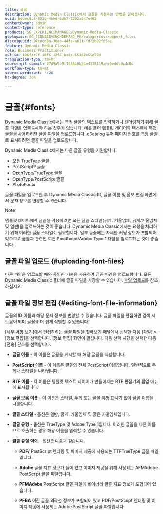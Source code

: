 ```yaml
---
title: 글꼴
description: Dynamic Media Classic에서 글꼴을 사용하는 방법을 알아봅니다.
uuid: bddec9c2-8530-4bbd-8db7-1562a347e482
contentOwner: admin
content-type: reference
products: SG_EXPERIENCEMANAGER/Dynamic-Media-Classic
geptopics: SG_SCENESEVENONDEMAND_PK/categories/support_files
discoiquuid: 97cecd6a-30aa-44fe-a611-fd71b02fd5ae
feature: Dynamic Media Classic
role: Business Practitioner
exl-id: 186f4c7f-16f6-42f5-bc0e-55362c55e794
translation-type: tm+mt
source-git-commit: 27d9a9b9f158846b54e4318119aec9e4dc9c4c0d
workflow-type: tm+mt
source-wordcount: '426'
ht-degree: 36%

---
```


# 글꼴{#fonts}

Dynamic Media Classic에서는 특정 글꼴의 텍스트를 입력하거나 렌더링하기 위해 글꼴 파일을 업로드해야 하는 경우가 있습니다. 예를 들어 템플릿 레이어의 텍스트에 특정 글꼴을 사용하려면 글꼴 파일을 업로드합니다. eCatalog 뷰어 페이지 번호를 특정 글꼴로 표시하려면 글꼴 파일을 업로드합니다.

Dynamic Media Classic에서는 다음 글꼴 유형을 지원합니다.

* 모든 TrueType 글꼴
* PostScript® 글꼴
* OpenType/TrueType 글꼴
* OpenType/PostScript 글꼴
* PhotoFonts

글꼴 파일을 업로드한 후 Dynamic Media Classic ID, 글꼴 이름 및 정보 편집 화면에서 문자 정보를 변경할 수 있습니다.

>[!NOTE]
>
>템플릿 레이어에서 글꼴을 사용하려면 모든 글꼴 스타일(굵게, 기울임체, 굵게/기울임체 및 일반)을 업로드하는 것이 좋습니다. Dynamic Media Classic에서는 요청을 처리하기 위해 이러한 글꼴 스타일이 필요합니다. 일부 글꼴에는 자세한 커닝 정보가 포함되어 있으므로 글꼴과 관련된 모든 PostScript/Adobe Type 1 파일을 업로드하는 것이 좋습니다.

## 글꼴 파일 업로드 {#uploading-font-files}

다른 파일을 업로드할 때와 동일한 기술을 사용하여 글꼴 파일을 업로드합니다. 모든 Dynamic Media Classic 폴더에 글꼴 파일을 저장할 수 있습니다. [파일 업로드](uploading-files.md#uploading_your_files)를 참조하십시오.

## 글꼴 파일 정보 편집  {#editing-font-file-information}

글꼴의 ID 이름과 해당 문자 정보를 변경할 수 있습니다. 글꼴 파일을 편집하면 검색 시 도움이 되며 글꼴을 더 쉽게 식별할 수 있습니다.

[세부 사항 보기]에서 편집하려는 글꼴 파일을 찾아보기 패널에서 선택한 다음 [파일] > [정보 편집]을 선택합니다. [정보 편집] 화면이 열립니다. 다음 선택 사항을 선택한 다음 [전송] 단추를 선택합니다.

* **글꼴 이름**  - 이 이름은 글꼴을 게시할 때 해당 글꼴을 식별합니다.

* **PostScript 이름**  - 이 이름은 글꼴의 전체 PostScript 이름입니다. 일반적으로 두께나 스타일을 나타냅니다.

* **RTF 이름**  - 이 이름은 템플릿 텍스트 레이어가 만들어지는 RTF 편집기의 팝업 메뉴에 표시됩니다.

* **글꼴 모음 이름**  - 이 이름은 스타일, 두께 또는 글꼴 유형 표시기 없이 글꼴 이름을 나열합니다.

* **글꼴 스타일**  - 옵션은 일반, 굵게, 기울임체 및 굵은 기울임체입니다.

* **글꼴 유형**  - 옵션은 TrueType 및 Adobe Type 1입니다. 이러한 글꼴을 다른 이름으로 호출하는 경우 해당 이름을 입력할 수 있습니다.

* **글꼴 유형 약어**  - 옵션은 다음과 같습니다.

   * **PDF/** PostScript 렌더링 및 이미지 제공에 사용되는 TTFTrueType 글꼴 파일입니다.

   * **Adobe** 글꼴 지표 정보가 들어 있고 이미지 제공을 위해 사용되는 AFMAdobe PostScript 글꼴 파일입니다.

   * **PFMAdobe** PostScript 글꼴 파일에 바이너리 글꼴 지표 정보가 포함되어 있습니다.

   * **PFBA** 이진 글꼴 외곽선 정보가 포함되어 있고 PDF/PostScript 렌더링 및 이미지 제공에 사용되는 Adobe PostScript 글꼴 파일입니다.

